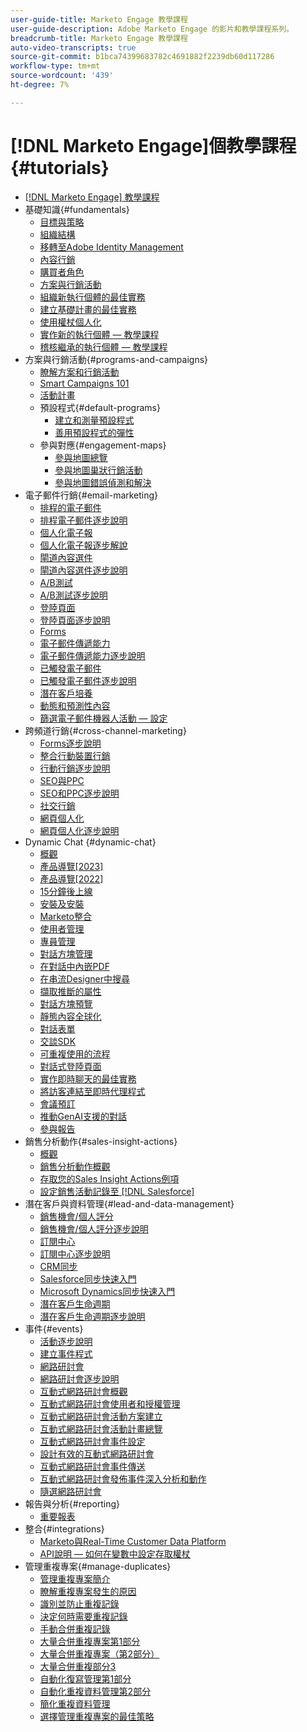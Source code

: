 ```yaml
---
user-guide-title: Marketo Engage 教學課程
user-guide-description: Adobe Marketo Engage 的影片和教學課程系列。
breadcrumb-title: Marketo Engage 教學課程
auto-video-transcripts: true
source-git-commit: b1bca74399683782c4691882f2239db60d117286
workflow-type: tm+mt
source-wordcount: '439'
ht-degree: 7%

---
```



# [!DNL Marketo Engage]個教學課程 {#tutorials}

+ [[!DNL Marketo Engage] 教學課程](/help/_marketo-main/overview.md)
+ 基礎知識{#fundamentals}
   + [目標與策略](/help/fundamentals/goals-and-strategy-learn.md)
   + [組織結構](/help/fundamentals/organizational-structure-learn.md)
   + [移轉至Adobe Identity Management](/help/fundamentals/migrating-to-adobe-identity-management.md)
   + [內容行銷](/help/fundamentals/content-marketing-learn.md)
   + [購買者角色](/help/fundamentals/buyer-personas-learn.md)
   + [方案與行銷活動](/help/fundamentals/programs-and-campaigns.md)
   + [組織新執行個體的最佳實務](/help/fundamentals/best-practices-to-organize-a-new-instance.md)
   + [建立基礎計畫的最佳實務](/help/fundamentals/best-practices-for-creating-foundational-programs.md)
   + [使用權杖個人化](/help/personalization/personalize-with-tokens.md)
   + [實作新的執行個體 — 教學課程](https://experienceleague.adobe.com/en/docs/experiences-by-you/implementing-new-instance/overview)
   + [稽核繼承的執行個體 — 教學課程](https://experienceleague.adobe.com/docs/marketo-learn/auditing-an-inherited-instance/overview.html?lang=zh-Hant)
+ 方案與行銷活動{#programs-and-campaigns}
   + [瞭解方案和行銷活動](/help/programs/understanding-programs-and-campaigns.md)
   + [Smart Campaigns 101](/help/campaigns/smart-campaigns-101.md)
   + [活動計畫](/help/programs/event-programs.md)
   + 預設程式{#default-programs}
      + [建立和測量預設程式](/help/programs/create-and-measure-default-programs.md)
      + [善用預設程式的彈性](/help/programs/leverage-the-flexibility-of-default-programs.md)
   + 參與對應{#engagement-maps}
      + [參與地圖總覽](/help/engagement-maps/engagement-map-overview.md)
      + [參與地圖巢狀行銷活動](/help/engagement-maps/engagement-map-nested-campaign.md)
      + [參與地圖錯誤偵測和解決](/help/engagement-maps/engagement-map-error-detection-and-resolution.md)
+ 電子郵件行銷{#email-marketing}
   + [排程的電子郵件](/help/email-marketing/scheduled-email-learn.md)
   + [排程電子郵件逐步說明](/help/email-marketing/scheduled-email-watch.md)
   + [個人化電子報](/help/email-marketing/personalized-newsletter-learn.md)
   + [個人化電子報逐步解說](/help/email-marketing/personalized-newsletter-watch.md)
   + [閘道內容選件](/help/email-marketing/gated-content-offer-learn.md)
   + [閘道內容選件逐步說明](/help/email-marketing/gated-content-offer-watch.md)
   + [A/B測試](/help/email-marketing/ab-testing-learn.md)
   + [A/B測試逐步說明](/help/email-marketing/ab-testing-watch.md)
   + [登陸頁面](/help/email-marketing/landing-pages-learn.md)
   + [登陸頁面逐步說明](/help/email-marketing/landing-pages-watch.md)
   + [Forms](/help/email-marketing/forms-learn.md)
   + [電子郵件傳遞能力](/help/email-marketing/email-deliverability-learn.md)
   + [電子郵件傳遞能力逐步說明](/help/email-marketing/email-deliverability-watch.md)
   + [已觸發電子郵件](/help/email-marketing/triggered-email-learn.md)
   + [已觸發電子郵件逐步說明](/help/email-marketing/triggered-email-watch.md)
   + [潛在客戶培養](/help/email-marketing/lead-nuturing-learn.md)
   + [動態和預測性內容](/help/email-marketing/dynamic-and-predictive-content-learn.md)
   + [篩選電子郵件機器人活動 — 設定](/help/filtering-email-bot-activities/setup.md)
+ 跨頻道行銷{#cross-channel-marketing}
   + [Forms逐步說明](/help/email-marketing/forms-watch.md)
   + [整合行動裝置行銷](/help/cross-channel-marketing/mobile-marketing-learn.md)
   + [行動行銷逐步說明](/help/cross-channel-marketing/mobile-marketing-watch.md)
   + [SEO與PPC](/help/cross-channel-marketing/seo-and-ppc-learn.md)
   + [SEO和PPC逐步說明](/help/cross-channel-marketing/seo-and-ppc-watch.md)
   + [社交行銷](/help/cross-channel-marketing/social-marketing-learn.md)
   + [網頁個人化](/help/cross-channel-marketing/web-personalization-learn.md)
   + [網頁個人化逐步說明](/help/cross-channel-marketing/web-personalization-watch.md)
+ Dynamic Chat {#dynamic-chat}
   + [概觀](/help/dynamic-chat/dynamic-chat-overview.md)
   + [產品導覽[2023]](/help/dynamic-chat/product-tour.md)
   + [產品導覽[2022]](/help/dynamic-chat/product-tour-2022.md)
   + [15分鐘後上線](/help/dynamic-chat/go-live-in-15-minutes.md)
   + [安裝及安裝](/help/dynamic-chat/setup.md)
   + [Marketo整合](/help/dynamic-chat/marketo-integration.md)
   + [使用者管理](/help/dynamic-chat/user-management.md)
   + [專員管理](/help/dynamic-chat/agent-management.md)
   + [對話方塊管理](/help/dynamic-chat/dialogue-management.md)
   + [在對話中內嵌PDF](/help/dynamic-chat/document-cloud-integration.md)
   + [在串流Designer中搜尋](/help/dynamic-chat/search-in-stream-designer.md)
   + [擷取推斷的屬性](/help/dynamic-chat/capture-inferred-attributes.md)
   + [對話方塊預覽](/help/dynamic-chat/dialogue-preview.md)
   + [靜態內容全球化](/help/dynamic-chat/globalization-of-static-content.md)
   + [對話表單](/help/dynamic-chat/conversational-forms.md)
   + [交談SDK](/help/dynamic-chat/conversations-sdk.md)
   + [可重複使用的流程](/help/dynamic-chat/reusable-flows.md)
   + [對話式登陸頁面](/help/dynamic-chat/conversational-landing-pages.md)
   + [實作即時聊天的最佳實務](/help/dynamic-chat/live-chat-best-practices.md)
   + [將訪客連結至即時代理程式](/help/dynamic-chat/connect-visitors-to-live-agents.md)
   + [會議預訂](/help/dynamic-chat/meeting-booking.md)
   + [推動GenAI支援的對話](/help/dynamic-chat/gen-ai-features.md)
   + [參與報告](/help/dynamic-chat/engagement-report.md)
+ 銷售分析動作{#sales-insight-actions}
   + [概觀](/help/sales-insight-actions/overview.md)
   + [銷售分析動作概觀](/help/sales-insight-actions/sales-insight-actions-overview.md)
   + [存取您的Sales Insight Actions例項](/help/sales-insight-actions/accessing-your-sales-insight-actions-instance.md)
   + [設定銷售活動記錄至 [!DNL Salesforce]](/help/sales-insight-actions/configure-sales-activity-logging-to-salesforce.md)
+ 潛在客戶與資料管理{#lead-and-data-management}
   + [銷售機會/個人評分](/help/lead-and-data-management/lead-scoring-learn.md)
   + [銷售機會/個人評分逐步說明](/help/lead-and-data-management/lead-scoring-watch.md)
   + [訂閱中心](/help/lead-and-data-management/subscription-center-learn.md)
   + [訂閱中心逐步說明](/help/lead-and-data-management/subscription-center-watch.md)
   + [CRM同步](/help/lead-and-data-management/crm-sync-learn.md)
   + [Salesforce同步快速入門](/help/integrations/salesforce-sync-setup.md)
   + [Microsoft Dynamics同步快速入門](/help/integrations/microsoft-dynamics-sync-setup.md)
   + [潛在客戶生命週期](/help/lead-and-data-management/lead-lifecycle-learn.md)
   + [潛在客戶生命週期逐步說明](/help/lead-and-data-management/lead-lifecycle-watch.md)
+ 事件{#events}
   + [活動逐步說明](/help/events/events-watch.md)
   + [建立事件程式](/help/events/events-learn.md)
   + [網路研討會](/help/events/webinar-learn.md)
   + [網路研討會逐步說明](/help/events/webinar-watch.md)
   + [互動式網路研討會概觀](/help/events/interactive-webinars-overview.md)
   + [互動式網路研討會使用者和授權管理](/help/events/interactive-webinars-user-and-license-management.md)
   + [互動式網路研討會活動方案建立](/help/events/interactive-webinars-event-program-creation.md)
   + [互動式網路研討會活動計畫總覽](/help/events/interactive-webinars-event-program-overview.md)
   + [互動式網路研討會事件設定](/help/events/interactive-webinars-event-configuration.md)
   + [設計有效的互動式網路研討會](/help/events/design-an-effective-interactive-webinar.md)
   + [互動式網路研討會事件傳送](/help/events/interactive-webinars-event-delivery.md)
   + [互動式網路研討會發佈事件深入分析和動作](/help/events/interactive-webinars-post-event-insights-and-actions.md)
   + [隨選網路研討會](/help/events/on-demand-webinars.md)
+ 報告與分析{#reporting}
   + [重要報表](/help/reporting/key-reports.md)
+ 整合{#integrations}
   + [Marketo與Real-Time Customer Data Platform](https://experienceleague.adobe.com/docs/platform-learn/tutorials/sources/ingest-data-from-marketo.html)
   + [API說明 — 如何在變數中設定存取權杖](/help/integrations/api-set-access-token-variable.md)
+ 管理重複專案{#manage-duplicates}
   + [管理重複專案簡介](/help/managing-duplicates/introduction-managing-duplicates.md)
   + [瞭解重複專案發生的原因](/help/managing-duplicates/why-duplicates-occur.md)
   + [識別並防止重複記錄](/help/managing-duplicates/identify-prevent-duplicates.md)
   + [決定何時需要重複記錄](/help/managing-duplicates/determine-necessary-duplicates.md)
   + [手動合併重複記錄](/help/managing-duplicates/merge-manually.md)
   + [大量合併重複專案第1部分](/help/managing-duplicates/bulk-merge-part-1.md)
   + [大量合併重複專案（第2部分）](/help/managing-duplicates/bulk-merge-part-2.md)
   + [大量合併重複部分3](/help/managing-duplicates/bulk-merge-part-3.md)
   + [自動化復寫管理第1部分](/help/managing-duplicates/automate-integration-part-1.md)
   + [自動化重複資料管理第2部分](/help/managing-duplicates/automate-integration-part-2.md)
   + [簡化重複資料管理](/help/managing-duplicates/simplify-acs.md)
   + [選擇管理重複專案的最佳策略](/help/managing-duplicates/duplicate-strategy.md)
